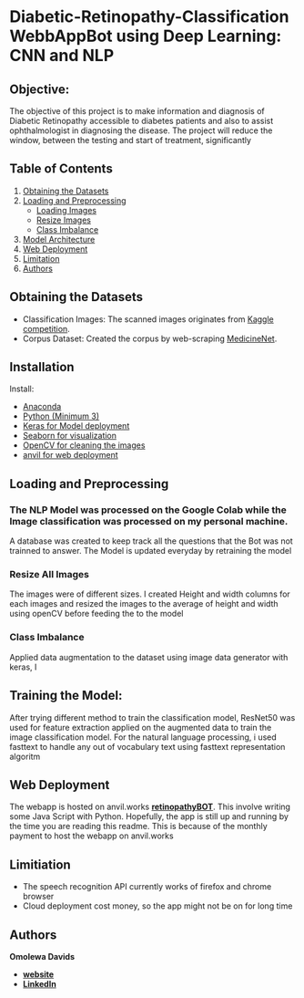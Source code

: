 # Diabetic-Retinopathy-Classification WebbAppBot using Deep Learning: CNN and NLP 

## Objective:

The objective of this project is to make information and diagnosis of Diabetic Retinopathy accessible to diabetes patients and also to assist ophthalmologist in diagnosing the disease. The project will reduce the window, between the testing and start of treatment, significantly

## Table of Contents
1. [Obtaining the Datasets](#data)
2. [Loading and Preprocessing](#preprocessing)
    * [Loading Images](#download-all-images)
    * [Resize Images](#crop-and-resize-all-images)
    * [Class Imbalance](#Class-Imbalance)
3. [Model Architecture](#neural-network-architecture)
5. [Web Deployment](#web-deployment)
6. [Limitation](#app-limitation)
8. [Authors](#Authors)

## Obtaining the Datasets

* Classification Images: The scanned images originates from [Kaggle competition](https://www.kaggle.com/c/aptos2019-blindness-detection).
* Corpus Dataset: Created the corpus by web-scraping [MedicineNet](https://www.medicinenet.com).

## Installation

Install:

* [Anaconda](https://www.continuum.io/downloads)
* [Python (Minimum 3)](https://www.continuum.io/blog/developer-blog/python-3-support-anaconda)
* [Keras for Model deployment](https://pypi.org/project/Keras/)
* [Seaborn for visualization](https://seaborn.pydata.org/)
* [OpenCV for cleaning the images](https://pypi.org/project/opencv-python/)
* [anvil for web deployment](https://anvil.works)

## Loading and Preprocessing

### The NLP Model was processed on the Google Colab while the Image classification was processed on my personal machine.
A database was created to keep track all the questions that the Bot was not trainned to answer. The Model is updated everyday by retraining the model


### Resize All Images
The images were of different sizes. I created Height and width columns for each images and resized the images to the average of height and width using openCV before feeding the to the model 

### Class Imbalance
Applied data augmentation to the dataset using image data generator with keras, I 

## Training the Model:
After trying different method to train the classification model, ResNet50 was used for feature extraction applied on the augmented data to train the image classification model. For the natural language processing, i used fasttext to handle any out of vocabulary text using fasttext representation algoritm


## Web Deployment
The webapp is hosted on anvil.works **[retinopathyBOT](https://retinopathyBOT.anvil.app)**. This involve writing some Java Script with Python. Hopefully, the app is still up and running by the time you are reading this readme. This is because of the monthly payment to host the webapp on anvil.works

## Limitiation
* The speech recognition API currently works of firefox and chrome browser
* Cloud deployment cost money, so the app might not be on for long time

## Authors

**Omolewa Davids**

* **[website](https://www.omolewadavids.com)**
* **[LinkedIn](https://www.linkedin.com/in/omolewa-davids)**

